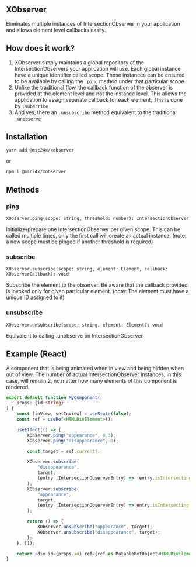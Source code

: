 ## XObserver
Eliminates multiple instances of IntersectionObserver in your application and allows element level callbacks easily.


## How does it work?
1. XObserver simply maintains a global repository of the IntersectionObservers your application will use. Each global instance have a unique identifier called scope. Those instances can be ensured to be available by calling the `.ping` method under that particular scope.
2. Unlike the traditional flow, the callback function of the observer is provided at the element level and not the instance level. This allows the application to assign separate callback for each element, This is done by `.subscribe`
3. And yes, there an `.unsubscribe`  method equivalent to the traditional `.unobserve`


## Installation
`yarn add @msc24x/xobserver` 

or 

`npm i @msc24x/xobserver`

## Methods

### ping
`XObserver.ping(scope: string, threshold: number): IntersectionObserver`

Initialize/prepare one IntersectionObserver per given scope. This can be called multiple times, only the first call will create an actual instance. (note: a new scope must be pinged if another threshold is required)


### subscribe
`XObserver.subscribe(scope: string, element: Element, callback: XObserverCallback): void`

Subscribe the element to the observer. Be aware that the callback provided is invoked only for given particular element.
(note: The element must have a unique ID assigned to it)

### unsubscribe
`XObserver.unsubscribe(scope: string, element: Element): void`

Equivalent to calling .unobserve on IntersectionObserver.


## Example (React)
A component that is being animated when in view and being hidden when out of view. The number of actual IntersectionObserver instances, in this case, will remain 2, no matter how many elements of this component is rendered.
```ts
export default function MyComponent(
	props: {id:string}
) {
	const [inView, setInView] = useState(false);
	const ref = useRef<HTMLDivElement>();

	useEffect(() => {
		XObserver.ping("appearance", 0.3);
		XObserver.ping("disappearance", 0);

		const target = ref.current!;

		XObserver.subscribe(
			"disappearance",
			target,
			(entry :IntersectionObserverEntry) => !entry.isIntersecting && setInView(false)
		);
		XObserver.subscribe(
			"appearance",
			target,
			(entry :IntersectionObserverEntry) => entry.isIntersecting && setInView(true)
		);

		return () => {
			XObserver.unsubscribe("appearance", target);
			XObserver.unsubscribe("disappearance", target);
		};
	}, []);

    return <div id={props.id} ref={ref as MutableRefObject<HTMLDivElement>}>In view : {inView}</div>
}
```